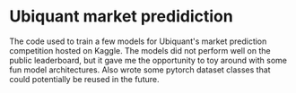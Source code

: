 # Ubiquant market predidiction
The code used to train a few models for Ubiquant's market prediction competition hosted on Kaggle. The models did not perform well on the public leaderboard, but it gave me the opportunity to toy around with some fun model architectures. Also wrote some pytorch dataset classes that could potentially be reused in the future.
